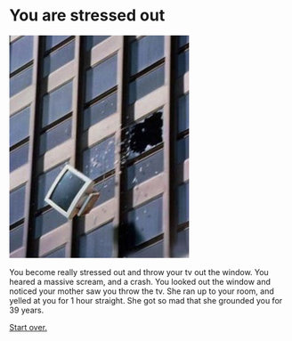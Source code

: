 # You are stressed out 

![](monitor-window.jpg)

You become really stressed out and throw your tv out the window. You heared a massive scream, and a crash. You looked out the window and noticed your mother saw you throw the tv. She ran up to your room, and yelled at you for 1 hour straight. She got so mad that she grounded you for 39 years.

[Start over.](../wake-up.md)